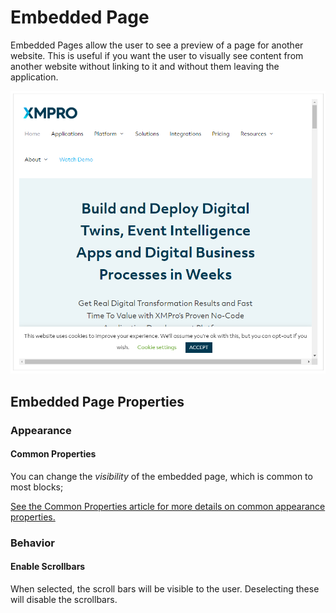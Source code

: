 # Embedded Page

Embedded Pages allow the user to see a preview of a page for another website. This is useful if you want the user to visually see content from another website without linking to it and without them leaving the application.&#x20;

![](<../../.gitbook/assets/image (42).png>)

## Embedded Page Properties

### Appearance

#### Common Properties

You can change the _visibility_ of the embedded page, which is common to most blocks;

[See the Common Properties article for more details on common appearance properties.](../common-properties.md#appearance)

### Behavior

#### Enable Scrollbars

When selected, the scroll bars will be visible to the user. Deselecting these will disable the scrollbars.&#x20;
